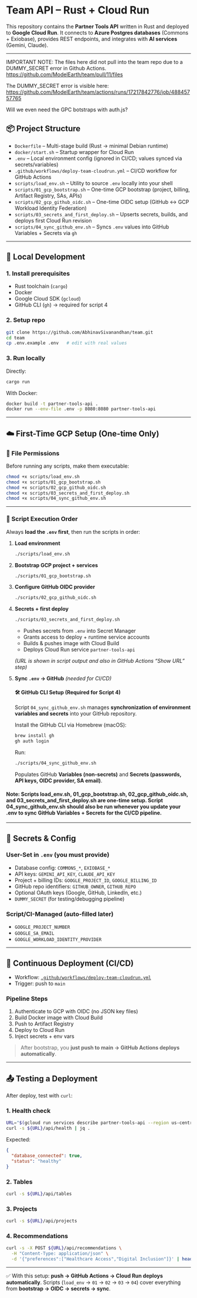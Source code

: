 # Team API – Rust + Cloud Run

This repository contains the **Partner Tools API** written in Rust and deployed to **Google Cloud Run**.
It connects to **Azure Postgres databases** (Commons + Exiobase), provides REST endpoints, and integrates with **AI services** (Gemini, Claude).

---

IMPORTANT NOTE:
The files here did not pull into the team repo due to a DUMMY_SECRET error in Github Actions.
https://github.com/ModelEarth/team/pull/11/files

The DUMMY_SECRET error is visible here:
https://github.com/ModelEarth/team/actions/runs/17217842776/job/48845757765

Will we even need the GPC botstraps with auth.js?


## 📦 Project Structure

- `Dockerfile` – Multi-stage build (Rust → minimal Debian runtime)
- `docker/start.sh` – Startup wrapper for Cloud Run
- `.env` – Local environment config (ignored in CI/CD; values synced via secrets/variables)
- `.github/workflows/deploy-team-cloudrun.yml` – CI/CD workflow for GitHub Actions
- `scripts/load_env.sh` – Utility to source `.env` locally into your shell
- `scripts/01_gcp_bootstrap.sh` – One-time GCP bootstrap (project, billing, Artifact Registry, SAs, APIs)
- `scripts/02_gcp_github_oidc.sh` – One-time OIDC setup (GitHub ↔︎ GCP Workload Identity Federation)
- `scripts/03_secrets_and_first_deploy.sh` – Upserts secrets, builds, and deploys first Cloud Run revision
- `scripts/04_sync_github_env.sh` – Syncs `.env` values into GitHub Variables + Secrets via `gh`

---

## 🚀 Local Development

### 1. Install prerequisites
- Rust toolchain (`cargo`)
- Docker
- Google Cloud SDK (`gcloud`)
- GitHub CLI (`gh`) → required for script 4

### 2. Setup repo
```bash
git clone https://github.com/AbhinavSivanandhan/team.git
cd team
cp .env.example .env   # edit with real values
```

### 3. Run locally
Directly:
```bash
cargo run
```

With Docker:
```bash
docker build -t partner-tools-api .
docker run --env-file .env -p 8080:8080 partner-tools-api
```

---

## ☁️ First-Time GCP Setup (One-time Only)

### 🔑 File Permissions
Before running any scripts, make them executable:
```bash
chmod +x scripts/load_env.sh
chmod +x scripts/01_gcp_bootstrap.sh
chmod +x scripts/02_gcp_github_oidc.sh
chmod +x scripts/03_secrets_and_first_deploy.sh
chmod +x scripts/04_sync_github_env.sh
```

---

### 📝 Script Execution Order
Always **load the `.env` first**, then run the scripts in order:

1. **Load environment**
   ```bash
   ./scripts/load_env.sh
   ```

2. **Bootstrap GCP project + services**
   ```bash
   ./scripts/01_gcp_bootstrap.sh
   ```

3. **Configure GitHub OIDC provider**
   ```bash
   ./scripts/02_gcp_github_oidc.sh
   ```

4. **Secrets + first deploy**
   ```bash
   ./scripts/03_secrets_and_first_deploy.sh
   ```

   - Pushes secrets from `.env` into Secret Manager
   - Grants access to deploy + runtime service accounts
   - Builds & pushes image with Cloud Build
   - Deploys Cloud Run service `partner-tools-api`

   *(URL is shown in script output and also in GitHub Actions “Show URL” step)*

5. **Sync `.env` → GitHub**
   *(needed for CI/CD)*

   #### 🛠 GitHub CLI Setup (Required for Script 4)
   Script `04_sync_github_env.sh` manages **synchronization of environment variables and secrets** into your GitHub repository.

   Install the GitHub CLI via Homebrew (macOS):
   ```bash
   brew install gh
   gh auth login
   ```

   Run:
   ```bash
   ./scripts/04_sync_github_env.sh
   ```

   Populates GitHub **Variables (non-secrets)** and **Secrets (passwords, API keys, OIDC provider, SA email)**.

#### Note: Scripts load_env.sh, 01_gcp_bootstrap.sh, 02_gcp_github_oidc.sh, and 03_secrets_and_first_deploy.sh are one-time setup. Script 04_sync_github_env.sh should also be run whenever you update your .env to sync GitHub Variables + Secrets for the CI/CD pipeline.

---

## 🔐 Secrets & Config

### User-Set in `.env` (you must provide)
- Database config: `COMMONS_*`, `EXIOBASE_*`
- API keys: `GEMINI_API_KEY`, `CLAUDE_API_KEY`
- Project + billing IDs: `GOOGLE_PROJECT_ID`, `GOOGLE_BILLING_ID`
- GitHub repo identifiers: `GITHUB_OWNER`, `GITHUB_REPO`
- Optional OAuth keys (Google, GitHub, LinkedIn, etc.)
- `DUMMY_SECRET` (for testing/debugging pipeline)

### Script/CI-Managed (auto-filled later)
- `GOOGLE_PROJECT_NUMBER`
- `GOOGLE_SA_EMAIL`
- `GOOGLE_WORKLOAD_IDENTITY_PROVIDER`

---

## 🤖 Continuous Deployment (CI/CD)

- Workflow: [`.github/workflows/deploy-team-cloudrun.yml`](.github/workflows/deploy-team-cloudrun.yml)
- Trigger: push to `main`

### Pipeline Steps
1. Authenticate to GCP with OIDC (no JSON key files)
2. Build Docker image with Cloud Build
3. Push to Artifact Registry
4. Deploy to Cloud Run
5. Inject secrets + env vars

> After bootstrap, you **just push to main → GitHub Actions deploys automatically**.

---

## 📤 Testing a Deployment

After deploy, test with `curl`:

### 1. Health check
```bash
URL="$(gcloud run services describe partner-tools-api --region us-central1 --format='value(status.url)')"
curl -s ${URL}/api/health | jq .
```

Expected:
```json
{
  "database_connected": true,
  "status": "healthy"
}
```

### 2. Tables
```bash
curl -s ${URL}/api/tables
```

### 3. Projects
```bash
curl -s ${URL}/api/projects
```

### 4. Recommendations
```bash
curl -s -X POST ${URL}/api/recommendations \
  -H "Content-Type: application/json" \
  -d '{"preferences":["Healthcare Access","Digital Inclusion"]}' | head
```

---

✅ With this setup: **push → GitHub Actions → Cloud Run deploys automatically**.
Scripts (`load_env` → `01` → `02` → `03` → `04`) cover everything from **bootstrap → OIDC → secrets → sync**.
